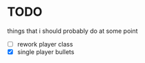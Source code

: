 # TODO
things that i should probably do at some point

 - [ ] rework player class
 - [x] single player bullets
